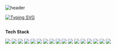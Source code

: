 
![header](https://capsule-render.vercel.app/api?type=speech&text=cO_de...Ing%20🤪&textColor=ffffff&color=0:6a11cb,100:2575fc&height=220)


<div>
  <!--Body-->
  
[![Typing SVG](https://readme-typing-svg.demolab.com?font=Fira+Code&weight=700&size=22&pause=1000&color=1C18DC&background=FFFFFF&vCenter=true&width=435&height=30&lines=👀+About+Me)](https://git.io/typing-svg) 
   ##

**Tech Stack**

<!-- Language -->
<img src="https://img.shields.io/badge/Java-6a11cb?style=flat-square&logo=OpenJDK&logoColor=white"/>
<img src="https://img.shields.io/badge/JavaScript-2575fc?style=flat-square&logo=JavaScript&logoColor=white"/>
<img src="https://img.shields.io/badge/SQL-4e6eaf?style=flat-square&logo=postgresql&logoColor=white"/>

<!-- Frontend -->
<img src="https://img.shields.io/badge/HTML5-6a11cb?style=flat-square&logo=HTML5&logoColor=white"/>
<img src="https://img.shields.io/badge/CSS3-2575fc?style=flat-square&logo=CSS3&logoColor=white"/>
<img src="https://img.shields.io/badge/React-4e6eaf?style=flat-square&logo=React&logoColor=white"/>

<!-- Backend -->
<img src="https://img.shields.io/badge/Spring_Boot-6a11cb?style=flat-square&logo=SpringBoot&logoColor=white"/>
<img src="https://img.shields.io/badge/Spring_Security-2575fc?style=flat-square&logo=Spring&logoColor=white"/>
<img src="https://img.shields.io/badge/JPA-4e6eaf?style=flat-square&logoColor=white"/>
<img src="https://img.shields.io/badge/Hibernate-6a11cb?style=flat-square&logo=Hibernate&logoColor=white"/>
<img src="https://img.shields.io/badge/MyBatis-2575fc?style=flat-square&logoColor=white"/>

<!-- Database -->
<img src="https://img.shields.io/badge/MariaDB-4e6eaf?style=flat-square&logo=MariaDB&logoColor=white"/>
<img src="https://img.shields.io/badge/MySQL-6a11cb?style=flat-square&logo=MySQL&logoColor=white"/>
<img src="https://img.shields.io/badge/PostgreSQL-2575fc?style=flat-square&logo=PostgreSQL&logoColor=white"/>
<img src="https://img.shields.io/badge/MongoDB-4e6eaf?style=flat-square&logo=MongoDB&logoColor=white"/>
<img src="https://img.shields.io/badge/Redis-6a11cb?style=flat-square&logo=Redis&logoColor=white"/>

<!-- DevOps -->
<img src="https://img.shields.io/badge/Docker-2575fc?style=flat-square&logo=Docker&logoColor=white"/>

  <br/>
  <br/>
</div>



<!--
**PARKJAEGWON/PARKJAEGWON** is a ✨ _special_ ✨ repository because its `README.md` (this file) appears on your GitHub profile.

Here are some ideas to get you started:

- 🔭 I’m currently working on ...
- 🌱 I’m currently learning ...
- 👯 I’m looking to collaborate on ...
- 🤔 I’m looking for help with ...
- 💬 Ask me about ...
- 📫 How to reach me: ...
- 😄 Pronouns: ...
- ⚡ Fun fact: ...
-->
